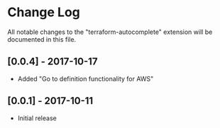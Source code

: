# Change Log
All notable changes to the "terraform-autocomplete" extension will be documented in this file.

## [0.0.4] - 2017-10-17
- Added "Go to definition functionality for AWS"

## [0.0.1] - 2017-10-11
- Initial release